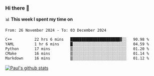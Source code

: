 ### Hi there 👋

📊 **This week I spent my time on**
<!--START_SECTION:waka-->

```txt
From: 26 November 2024 - To: 03 December 2024

C++          22 hrs 6 mins   ██████████████████████▓░░   90.98 %
YAML         1 hr 6 mins     █░░░░░░░░░░░░░░░░░░░░░░░░   04.59 %
Python       17 mins         ▒░░░░░░░░░░░░░░░░░░░░░░░░   01.20 %
CMake        16 mins         ▒░░░░░░░░░░░░░░░░░░░░░░░░   01.14 %
Markdown     16 mins         ▒░░░░░░░░░░░░░░░░░░░░░░░░   01.12 %
```

<!--END_SECTION:waka-->


[![Paul's github stats](https://github-readme-stats.vercel.app/api?username=mickeyouyou&theme=dracula&show_icons=true)](https://github.com/anuraghazra/github-readme-stats)
